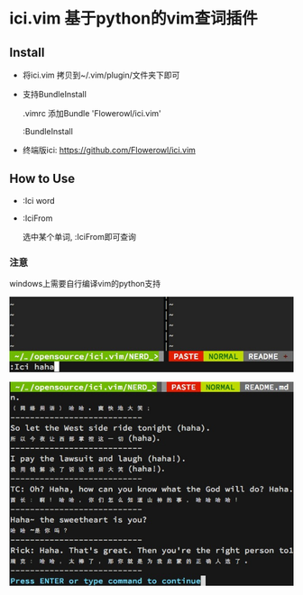 # ici.vim 基于python的vim查词插件

## Install

* 将ici.vim 拷贝到~/.vim/plugin/文件夹下即可

* 支持BundleInstall

	.vimrc 添加Bundle 'Flowerowl/ici.vim'

	:BundleInstall
	
* 终端版ici: https://github.com/Flowerowl/ici.vim

## How to Use

* :Ici word

* :IciFrom
	
	选中某个单词, :IciFrom即可查询 

### 注意

windows上需要自行编译vim的python支持

![ici1](pic/ici_vim1.png)

![ici2](pic/ici_vim2.png)

